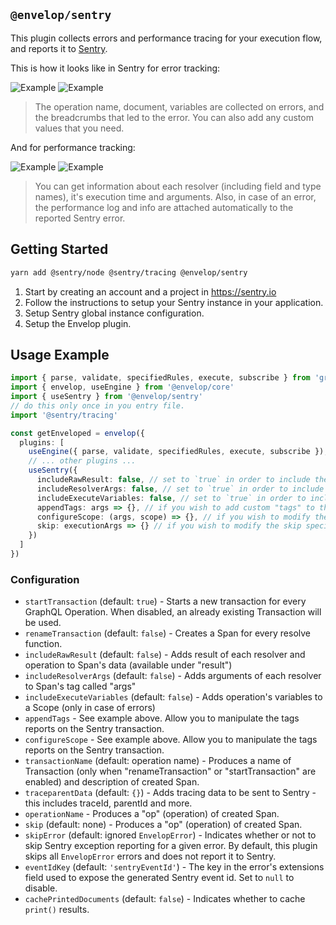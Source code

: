 ## `@envelop/sentry`

This plugin collects errors and performance tracing for your execution flow, and reports it to [Sentry](https://sentry.io).

This is how it looks like in Sentry for error tracking:

![Example](./error1.png)
![Example](./error2.png)

> The operation name, document, variables are collected on errors, and the breadcrumbs that led to the error. You can also add any custom values that you need.

And for performance tracking:

![Example](./perf1.png)
![Example](./perf2.png)

> You can get information about each resolver (including field and type names), it's execution time and arguments. Also, in case of an error, the performance log and info are attached automatically to the reported Sentry error.

## Getting Started

```sh
yarn add @sentry/node @sentry/tracing @envelop/sentry
```

1. Start by creating an account and a project in https://sentry.io
2. Follow the instructions to setup your Sentry instance in your application.
3. Setup Sentry global instance configuration.
4. Setup the Envelop plugin.

## Usage Example

```ts
import { parse, validate, specifiedRules, execute, subscribe } from 'graphql'
import { envelop, useEngine } from '@envelop/core'
import { useSentry } from '@envelop/sentry'
// do this only once in you entry file.
import '@sentry/tracing'

const getEnveloped = envelop({
  plugins: [
    useEngine({ parse, validate, specifiedRules, execute, subscribe }),
    // ... other plugins ...
    useSentry({
      includeRawResult: false, // set to `true` in order to include the execution result in the metadata collected
      includeResolverArgs: false, // set to `true` in order to include the args passed to resolvers
      includeExecuteVariables: false, // set to `true` in order to include the operation variables values
      appendTags: args => {}, // if you wish to add custom "tags" to the Sentry transaction created per operation
      configureScope: (args, scope) => {}, // if you wish to modify the Sentry scope
      skip: executionArgs => {} // if you wish to modify the skip specific operations
    })
  ]
})
```

### Configuration

- `startTransaction` (default: `true`) - Starts a new transaction for every GraphQL Operation. When disabled, an already existing Transaction will be used.
- `renameTransaction` (default: `false`) - Creates a Span for every resolve function.
- `includeRawResult` (default: `false`) - Adds result of each resolver and operation to Span's data (available under "result")
- `includeResolverArgs` (default: `false`) - Adds arguments of each resolver to Span's tag called "args"
- `includeExecuteVariables` (default: `false`) - Adds operation's variables to a Scope (only in case of errors)
- `appendTags` - See example above. Allow you to manipulate the tags reports on the Sentry transaction.
- `configureScope` - See example above. Allow you to manipulate the tags reports on the Sentry transaction.
- `transactionName` (default: operation name) - Produces a name of Transaction (only when "renameTransaction" or "startTransaction" are enabled) and description of created Span.
- `traceparentData` (default: `{}`) - Adds tracing data to be sent to Sentry - this includes traceId, parentId and more.
- `operationName` - Produces a "op" (operation) of created Span.
- `skip` (default: none) - Produces a "op" (operation) of created Span.
- `skipError` (default: ignored `EnvelopError`) - Indicates whether or not to skip Sentry exception reporting for a given error. By default, this plugin skips all `EnvelopError` errors and does not report it to Sentry.
- `eventIdKey` (default: `'sentryEventId'`) - The key in the error's extensions field used to expose the generated Sentry event id. Set to `null` to disable.
- `cachePrintedDocuments` (default: `false`) - Indicates whether to cache `print()` results.
